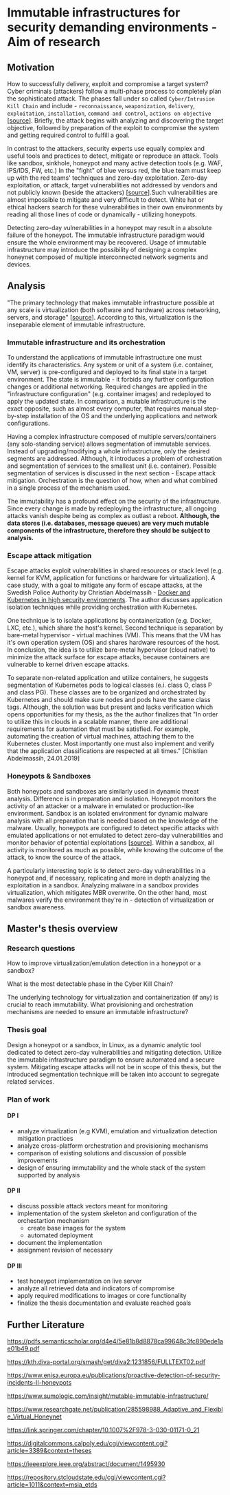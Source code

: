# Immutable infrastructures for security demanding environments - Aim of research

## Motivation

How to successfully delivery, exploit and compromise a target system? Cyber criminals (attackers) follow a multi-phase process to completely plan the sophisticated attack. The phases fall under so called `Cyber/Intrusion Kill Chain` and include - `reconnaissance`, `weaponization`, `delivery`, `exploitation`,  `installation`, `command and control`, `actions on objective` \[[source](https://maritime-executive.com/blog/the-seven-phases-of-a-cyber-attack)\]. Briefly, the attack begins with analyzing and discovering the target objective, followed by preparation of the exploit to compromise the system and getting required control to fulfill a goal.

In contrast to the attackers, security experts use equally complex and useful tools and practices to detect, mitigate or reproduce an attack. Tools like sandbox, sinkhole, honeypot and many active detection tools (e.g. WAF, IPS/IDS, FW, etc.) In the "fight" of blue versus red, the blue team must keep up with the red teams'  techniques and zero-day exploitation. Zero-day exploitation, or attack, target vulnerabilities not addressed by vendors and not publicly known (beside the attackers) \[[source](https://us.norton.com/internetsecurity-emerging-threats-how-do-zero-day-vulnerabilities-work-30sectech.html)\].Such vulnerabilities are almost impossible to mitigate and very difficult to detect. White hat or ethical hackers search for these vulnerabilities in their own environments by reading all those lines of code or dynamically - utilizing honeypots.

Detecting zero-day vulnerabilities in a honeypot may result in a absolute failure of the honeypot. The immutable infrastructure paradigm would ensure the whole environment may be recovered. Usage of immutable infrastructure may introduce the possibility of designing a complex honeynet composed of multiple interconnected network segments and devices.

## Analysis

"The primary technology that makes immutable infrastructure possible at any scale is virtualization (both software and hardware) across networking, servers, and storage" \[[source](https://www.sumologic.com/insight/mutable-immutable-infrastructure/)\]. According to this, virtualization is the inseparable element of immutable infrastructure.

### Immutable infrastructure and its orchestration

To understand the applications of immutable infrastructure one must identify its characteristics. Any system or unit of a system (i.e. container, VM, server) is pre-configured and deployed to its final state in a target environment. The state is immutable - it forbids any further configuration changes or additional networking. Required changes are applied in the "infrastructure configuration" (e.g. container images) and redeployed to apply the updated state. In comparison, a mutable infrastructure is the exact opposite, such as almost every computer, that requires manual step-by-step installation of the OS and the underlying applications and network configurations.

Having a complex infrastructure composed of multiple servers/containers (any solo-standing service) allows segmentation of immutable services. Instead of upgrading/modifying a whole infrastructure, only the desired segments are addressed. Although, it introduces a problem of orchestration and segmentation of services to the smallest unit (i.e. container). Possible segmentation of services is discussed in the next section - Escape attack mitigation. Orchestration is the question of how, when and what combined in a single process of the mechanism used.

The immutability has a profound effect on the security of the infrastructure. Since every change is made by redeploying the infrastructure, all ongoing attacks vanish despite being as complex as outlast a reboot. **Although, the data stores (i.e. databases, message queues) are very much mutable components of the infrastructure, therefore they should be subject to analysis.**

### Escape attack mitigation

Escape attacks exploit vulnerabilities in shared resources or stack level (e.g. kernel for KVM, application for functions or hardware for virtualization). A case study, with a goal to mitigate any form of escape attacks, at the Swedish Police Authority by Christian Abdelmassih -  [Docker and Kubernetes in high security environments](https://medium.com/@chrismessiah/docker-and-kubernetes-in-high-security-environments-d851645e8b99). The author discusses application isolation techniques while providing orchestration with Kubernetes.

One technique is to isolate applications by containerization (e.g. Docker, LXC, etc.), which share the host's kernel. Second technique is separation by bare-metal hypervisor - virtual machines (VM). This means that the VM has it's own operation system (OS) and shares hardware resources of the host. In conclusion, the idea is to utilize bare-metal hypervisor (cloud native) to minimize the attack surface for escape attacks, because containers are vulnerable to kernel driven escape attacks.

To separate non-related application and utilize containers, he suggests segmentation of Kubernetes pods to logical classes (e.i. class O, class P and class PG). These classes are to be organized and orchestrated by Kubernetes and should make sure nodes and pods have the same class tags. Although, the solution was but present and lacks verification which opens opportunities for my thesis, as the the author finalizes that "In order to utilize this in clouds in a scalable manner, there are additional requirements for automation that must be satisfied. For example, automating the creation of virtual machines, attaching them to the Kubernetes cluster. Most importantly one must also implement and verify that the application classifications are respected at all times." [Chistian Abdelmassih, 24.01.2019]

### Honeypots & Sandboxes

Both honeypots and sandboxes are similarly used in dynamic threat analysis. Difference is in preparation and isolation. Honeypot monitors the activity of an attacker or a malware in emulated or production-like environment. Sandbox is an isolated environment for dynamic malware analysis with all preparation that is needed based on the knowledge of the malware. Usually, honeypots are configured to detect specific attacks with emulated applications or not emulated to detect zero-day vulnerabilities and monitor behavior of potential exploitations \[[source](https://www.enisa.europa.eu/publications/proactive-detection-of-security-incidents-II-honeypots)\]. Within a sandbox, all activity is monitored as much as possible, while knowing the outcome of the attack, to know the source of the attack.

A particularly interesting topic is to detect zero-day vulnerabilities in a honeypot and, if necessary, replicating and more in depth analyzing the exploitation in a sandbox. Analyzing malware in a sandbox provides virtualization, which mitigates MBR overwrite. On the other hand, most malwares verify the environment they're in - detection of virtualization or sandbox awareness.

## Master's thesis overview

### Research questions

How to improve virtualization/emulation detection in a honeypot or a sandbox?

What is the most detectable phase in the Cyber Kill Chain?

The underlying technology for virtualization and containerization (if any) is crucial to reach immutability. What provisioning and orchestration mechanisms are needed to ensure an immutable infrastructure?

### Thesis goal

Design a honeypot or a sandbox, in Linux, as a dynamic analytic tool dedicated to detect zero-day vulnerabilities and mitigating detection. Utilize the immutable infrastructure paradigm to ensure automated and a secure system. Mitigating escape attacks will not be in scope of this thesis, but the introduced segmentation technique will be taken into account to segregate related services.

### Plan of work

#### DP I

- analyze virtualization (e.g KVM), emulation and virtualization detection mitigation practices
- analyze cross-platform orchestration and provisioning mechanisms
- comparison of existing solutions and discussion of possible improvements
- design of ensuring immutability and the whole stack of the system supported by analysis

#### DP II

- discuss possible attack vectors meant for monitoring
- implementation of the system skeleton and configuration of the orchestartion mechanism
    - create base images for the system
    - automated deployment
- document the implementation
- assignment revision of necessary

#### DP III

- test honeypot implementation on live server
- analyze all retrieved data and indicators of compromise
- apply required modifications to images or core functionality
- finalize the thesis documentation and evaluate reached goals

## Further Literature

https://pdfs.semanticscholar.org/d4e4/5e81b8d8878ca99648c3fc890ede1ae01b49.pdf

https://kth.diva-portal.org/smash/get/diva2:1231856/FULLTEXT02.pdf

https://www.enisa.europa.eu/publications/proactive-detection-of-security-incidents-II-honeypots

https://www.sumologic.com/insight/mutable-immutable-infrastructure/

https://www.researchgate.net/publication/285598988_Adaptive_and_Flexible_Virtual_Honeynet

https://link.springer.com/chapter/10.1007%2F978-3-030-01171-0_21

https://digitalcommons.calpoly.edu/cgi/viewcontent.cgi?article=3389&context=theses

https://ieeexplore.ieee.org/abstract/document/1495930

https://repository.stcloudstate.edu/cgi/viewcontent.cgi?article=1011&context=msia_etds
